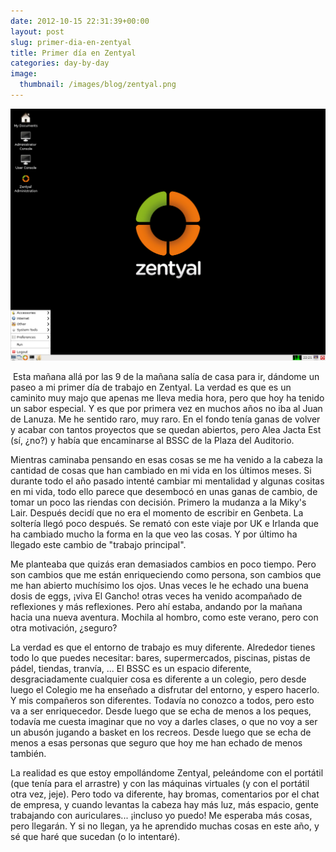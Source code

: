 ```yaml
---
date: 2012-10-15 22:31:39+00:00
layout: post
slug: primer-dia-en-zentyal
title: Primer día en Zentyal
categories: day-by-day
image:
  thumbnail: /images/blog/zentyal.png
---
```


[![](/images/blog/zentyal.png)](/images/blog/zentyal.png)




 Esta mañana allá por las 9 de la mañana salía de casa para ir, dándome un paseo a mi primer día de trabajo en Zentyal. La verdad es que es un caminito muy majo que apenas me lleva media hora, pero que hoy ha tenido un sabor especial. Y es que por primera vez en muchos años no iba al Juan de Lanuza. Me he sentido raro, muy raro. En el fondo tenía ganas de volver y acabar con tantos proyectos que se quedan abiertos, pero Alea Jacta Est (sí, ¿no?) y había que encaminarse al BSSC de la Plaza del Auditorio.




Mientras caminaba pensando en esas cosas se me ha venido a la cabeza la cantidad de cosas que han cambiado en mi vida en los últimos meses. Si durante todo el año pasado intenté cambiar mi mentalidad y algunas cositas en mi vida, todo ello parece que desembocó en unas ganas de cambio, de tomar un poco las riendas con decisión. Primero la mudanza a la Miky's Lair. Después decidí que no era el momento de escribir en Genbeta. La soltería llegó poco después. Se remató con este viaje por UK e Irlanda que ha cambiado mucho la forma en la que veo las cosas. Y por último ha llegado este cambio de "trabajo principal".




Me planteaba que quizás eran demasiados cambios en poco tiempo. Pero son cambios que me están enriqueciendo como persona, son cambios que me han abierto muchísimo los ojos. Unas veces le he echado una buena dosis de eggs, ¡viva El Gancho! otras veces ha venido acompañado de reflexiones y más reflexiones. Pero ahí estaba, andando por la mañana hacia una nueva aventura. Mochila al hombro, como este verano, pero con otra motivación, ¿seguro?




La verdad es que el entorno de trabajo es muy diferente. Alrededor tienes todo lo que puedes necesitar: bares, supermercados, piscinas, pistas de pádel, tiendas, tranvía, ... El BSSC es un espacio diferente, desgraciadamente cualquier cosa es diferente a un colegio, pero desde luego el Colegio me ha enseñado a disfrutar del entorno, y espero hacerlo. Y mis compañeros son diferentes. Todavía no conozco a todos, pero esto va a ser enriquecedor. Desde luego que se echa de menos a los peques, todavía me cuesta imaginar que no voy a darles clases, o que no voy a ser un abusón jugando a basket en los recreos. Desde luego que se echa de menos a esas personas que seguro que hoy me han echado de menos también.




La realidad es que estoy empollándome Zentyal, peleándome con el portátil (que tenía para el arrastre) y con las máquinas virtuales (y con el portátil otra vez, jeje). Pero todo va diferente, hay bromas, comentarios por el chat de empresa, y cuando levantas la cabeza hay más luz, más espacio, gente trabajando con auriculares... ¡incluso yo puedo! Me esperaba más cosas, pero llegarán. Y si no llegan, ya he aprendido muchas cosas en este año, y sé que haré que sucedan (o lo intentaré).


















